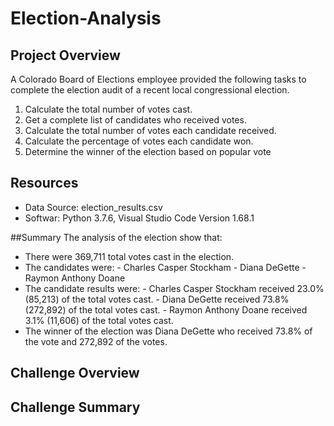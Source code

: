 # Election-Analysis

## Project Overview
A Colorado Board of Elections employee provided the following tasks to complete the election audit of a recent local congressional election.

1. Calculate the total number of votes cast.
2. Get a complete list of candidates who received votes.
3. Calculate the total number of votes each candidate received.
4. Calculate the percentage of votes each candidate won.
5. Determine the winner of the election based on popular vote

## Resources
- Data Source: election_results.csv
- Softwar: Python 3.7.6, Visual Studio Code Version 1.68.1

##Summary
The analysis of the election show that:
- There were 369,711 total votes cast in the election.
- The candidates were: 
      - Charles Casper Stockham
      - Diana DeGette
      - Raymon Anthony Doane 
- The candidate results were:
      - Charles Casper Stockham received 23.0% (85,213) of the total votes cast.
      - Diana DeGette received 73.8% (272,892) of the total votes cast.
      - Raymon Anthony Doane received 3.1% (11,606) of the total votes cast.
- The winner of the election was Diana DeGette who received 73.8% of the vote and 272,892 of the votes.

## Challenge Overview

## Challenge Summary
